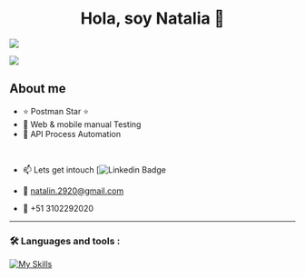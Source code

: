 <div align="center">
<h1 align="center">Hola, soy Natalia 👋</h1>
</div>
<img src="https://i.imgur.com/a/qFz8ZDB.png">

 [![](https://img.shields.io/badge/LinkedIn-0077B5?style=for-the-badge&logo=linkedin&logoColor=white)](https://www.linkedin.com/in/natamolinaqa/)

## About me

- ⭐ Postman Star ⭐
- 🐛 Web & mobile manual Testing
- 📲 API Process Automation
<br>

* :mailbox: Lets get intouch  [![Linkedin Badge](https://www.linkedin.com/in/natamolinaqa/)

* :e-mail: natalin.2920@gmail.com

* :iphone: +51 3102292020

---

### :hammer_and_wrench: Languages and tools :
<div id="header" align="left">
  
   [![My Skills](https://skillicons.dev/icons?i=py,postman,java,postgres,github,unreal,angular,nodejs,js,html,css)](https://skillicons.dev)

</div>

